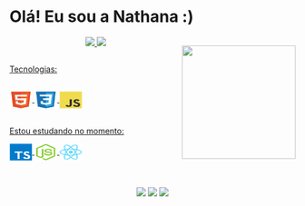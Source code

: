 <h1>Olá! Eu sou a Nathana :)</h1>


<div align="center">
  <a href="https://github.com/NathanaKiw">
  <img height="180em" src="https://github-readme-stats.vercel.app/api?username=nathanakiw&show_icons=true&theme=dracula&include_all_commits=true&count_private=true"/>
  <img height="180em" src="https://github-readme-stats.vercel.app/api/top-langs/?username=nathanakiw&layout=compact&langs_count=7&theme=dracula"/>
   <img align="right" height="200" width="200" style="margin-top: 15px" src="https://i.giphy.com/media/NChNy3Lzpldmf8U3rM/giphy.webp">
</div>
  
  ##
  
 Tecnologias:
  <div align="left" style="display: inline_block"><br>
  <img align="center" alt="nathana-HTML" height="30" width="40" src="https://raw.githubusercontent.com/devicons/devicon/master/icons/html5/html5-original.svg">
  <img align="center" alt="nathana-CSS" height="30" width="40" src="https://raw.githubusercontent.com/devicons/devicon/master/icons/css3/css3-original.svg">
  <img align="center" alt="nathana-javascript" height="30" width="40" src="https://raw.githubusercontent.com/devicons/devicon/master/icons/javascript/javascript-original.svg">
  </div><br>
  
 Estou estudando no momento:
<div align="left" style="display: inline_block">
  <img align="center" alt="nathana-typescript" height="30" width="40" src="https://raw.githubusercontent.com/devicons/devicon/master/icons/typescript/typescript-original.svg">
   <img align="center" alt="nathana-node" height="30" width="40" src="https://raw.githubusercontent.com/devicons/devicon/master/icons/nodejs/nodejs-original.svg">
   <img align="center" alt="nathana-react" height="30" width="40" src="https://raw.githubusercontent.com/devicons/devicon/master/icons/react/react-original.svg">
  </div>

  
  ##
  <div align="center" style="display: inline_block"><br>
    <a href="https://www.instagram.com/nathana_kiwia" target="_blank"><img src="https://img.shields.io/badge/-Instagram-%23E4405F?style=for-the-badge&logo=instagram&logoColor=white" target="_blank"></a>
<a href = "mailto:nathana.silva32@gmail.com"><img src="https://img.shields.io/badge/-Gmail-%23333?style=for-the-badge&logo=gmail&logoColor=white" target="_blank"></a>
  <a href="https://www.linkedin.com/in/nathana-kiwia-971018147" target="_blank"><img src="https://img.shields.io/badge/-LinkedIn-%230077B5?style=for-the-badge&logo=linkedin&logoColor=white" target="_blank"></a> 
</div>

